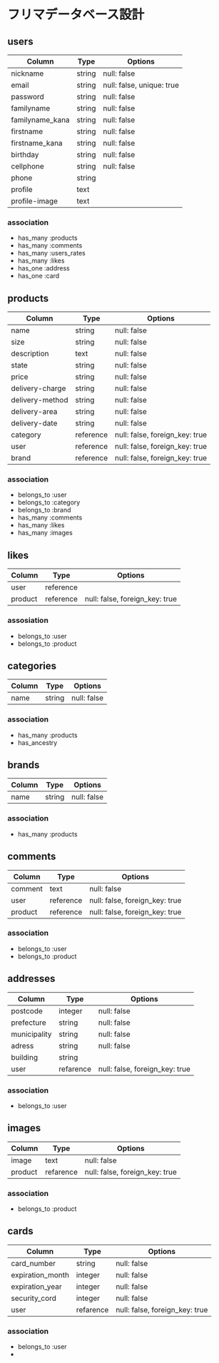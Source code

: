 # フリマデータベース設計
## users
|Column|Type|Options|
|------|----|-------|
|nickname|string|null: false|
|email|string|null: false, unique: true|
|password|string|null: false|
|familyname|string|null: false|
|familyname_kana|string|null: false|
|firstname|string|null: false|
|firstname_kana|string|null: false|
|birthday|string|null: false|
|cellphone|string|null: false|
|phone|string||
|profile|text||
|profile-image|text||
### association
- has_many :products
- has_many :comments
- has_many :users_rates
- has_many :likes
- has_one :address
- has_one :card


## products
|Column|Type|Options|
|------|----|-------|
|name|string|null: false|
|size|string|null: false|
|description|text|null: false|
|state|string|null: false|
|price|string|null: false|
|delivery-charge|string|null: false|
|delivery-method|string|null: false|
|delivery-area|string|null: false|
|delivery-date|string|null: false|
|category|reference|null: false, foreign_key: true|
|user|reference|null: false, foreign_key: true|
|brand|reference|null: false, foreign_key: true|
### association
- belongs_to :user
- belongs_to :category
- belongs_to :brand
- has_many :comments
- has_many :likes
- has_many :images

## likes
|Column|Type|Options|
|------|----|-------|
|user|reference||null: false, foreign_key: true|
|product|reference|null: false, foreign_key: true|
### assosiation 
- belongs_to :user
- belongs_to :product

## categories
|Column|Type|Options|
|------|----|-------|
|name|string|null: false|
### association
- has_many :products
- has_ancestry

## brands
|Column|Type|Options|
|------|----|-------|
|name|string|null: false|
### association
- has_many :products

## comments
|Column|Type|Options|
|------|----|-------|
|comment|text|null: false|
|user|reference|null: false, foreign_key: true|
|product|reference|null: false, foreign_key: true|
### association
- belongs_to :user
- belongs_to :product

## addresses
|Column|Type|Options|
|------|----|-------|
|postcode|integer|null: false|
|prefecture|string|null: false|
|municipality|string|null: false|
|adress|string|null: false|
|building|string||
|user|refarence|null: false, foreign_key: true|
### association
- belongs_to :user

## images
|Column|Type|Options|
|------|----|-------|
|image|text|null: false|
|product|refarence|null: false, foreign_key: true|
### association
- belongs_to :product

## cards
|Column|Type|Options|
|------|----|-------|
|card_number|string|null: false|
|expiration_month|integer|null: false|
|expiration_year|integer|null: false|
|security_cord|integer|null: false|
|user|refarence|null: false, foreign_key: true|
### association
- belongs_to :user
-